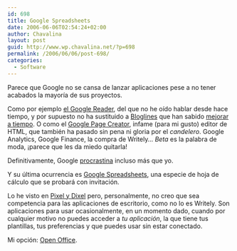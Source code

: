 ```yaml
---
id: 698
title: Google Spreadsheets
date: 2006-06-06T02:54:24+02:00
author: Chavalina
layout: post
guid: http://www.wp.chavalina.net/?p=698
permalink: /2006/06/06/post-698/
categories:
  - Software
---
```

Parece que Google no se cansa de lanzar aplicaciones pese a no tener acabados la mayoría de sus proyectos.

Como por ejemplo <a href="http://chavalina.net/comentar.php?idpost=561" target="_blank">el Google Reader</a>, del que no he oído hablar desde hace tiempo, y por supuesto no ha sustituido a <a href="http://bloglines.com/public/chavalina" target="_blank">Bloglines</a> que han sabido <a href="http://chavalina.net/comentar.php?idpost=654" target="_blank">mejorar a tiempo</a>. O como el <a href="http://www.genbeta.com/archivos/2006/02/23-google-page-creator-ya-disponi.php" target="_blank">Google Page Creator</a>, infame (para mi gusto) editor de HTML, que también ha pasado sin pena ni gloria por el _candelero_. Google Analytics, Google Finance, la compra de Writely… _Beta_ es la palabra de moda, &iexcl;parece que les da miedo quitarla!

Definitivamente, Google <a href="http://chavalina.net/comentar.php?idpost=603" target="_blank">procrastina</a> incluso más que yo.

Y su &uacute;ltima ocurrencia es <a href="http://www.google.com/support/spreadsheets" target="_blank">Google Spreadsheets</a>, una especie de hoja de cálculo que se probará con invitación.

Lo he visto en <a href="http://www.pixelydixel.com/2006/06/google-spreadsheets-la-muerte-de-microsoft-excel.html" target="_blank">Pixel y Dixel</a> pero, personalmente, no creo que sea competencia para las aplicaciones de escritorio, como no lo es Writely. Son aplicaciones para usar ocasionalmente, en un momento dado, cuando por cualquier motivo no puedes acceder a _tu aplicación_, la que tiene tus plantillas, tus preferencias y que puedes usar sin estar conectado.

Mi opción: <a href="http://www.openoffice.org/" target="_blank">Open Office</a>.
